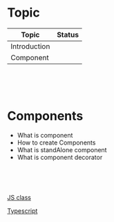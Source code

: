 # Topic

| Topic        | Status |
| ------------ | ------ |
| Introduction |        |
| Component    |        |

&nbsp;

&nbsp;

# Components

- What is component
- How to create Components
- What is standAlone component
- What is component decorator

&nbsp;

&nbsp;

[JS class](https://developer.mozilla.org/en-US/docs/Web/JavaScript/Reference/Classes)

[Typescript](https://www.typescriptlang.org/docs/handbook/typescript-in-5-minutes.html)

&nbsp;

&nbsp;

&nbsp;

&nbsp;

&nbsp;

&nbsp;

&nbsp;

&nbsp;

&nbsp;

&nbsp;

&nbsp;

&nbsp;

&nbsp;

&nbsp;

&nbsp;

&nbsp;

&nbsp;

&nbsp;

&nbsp;

&nbsp;

&nbsp;
